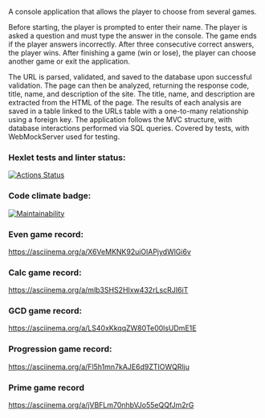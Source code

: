 A console application that allows the player to choose from several games.

Before starting, the player is prompted to enter their name.
The player is asked a question and must type the answer in the console.
The game ends if the player answers incorrectly. After three consecutive correct answers, the player wins.
After finishing a game (win or lose), the player can choose another game or exit the application.

The URL is parsed, validated, and saved to the database upon successful validation.
The page can then be analyzed, returning the response code, title, name, and description of the site.
The title, name, and description are extracted from the HTML of the page.
The results of each analysis are saved in a table linked to the URLs table with a one-to-many relationship using a foreign key.
The application follows the MVC structure, with database interactions performed via SQL queries.
Covered by tests, with WebMockServer used for testing.

### Hexlet tests and linter status:
[![Actions Status](https://github.com/LiudmilaKorchikova/java-project-61/actions/workflows/hexlet-check.yml/badge.svg)](https://github.com/LiudmilaKorchikova/java-project-61/actions)
### Code climate badge:
[![Maintainability](https://api.codeclimate.com/v1/badges/f23af5e485836e40af70/maintainability)](https://codeclimate.com/github/LiudmilaKorchikova/java-project-61/maintainability)
### Even game record:
https://asciinema.org/a/X6VeMKNK92uiOlAPjydWlGi6v
### Calc game record:
https://asciinema.org/a/mlb3SHS2HIxw432rLscRJI6iT
### GCD game record:
https://asciinema.org/a/LS40xKkqqZW80Te00lsUDmE1E
### Progression game record:
https://asciinema.org/a/Fl5h1mn7kAJE6d9ZTIOWQRlju
### Prime game record
https://asciinema.org/a/jVBFLm70nhbVJo55eQQfJm2rG
